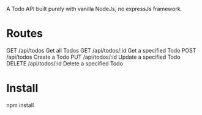 A Todo API built purely with vanilla NodeJs, no expressJs framework.

# Routes
GET     /api/todos        Get all Todos
GET     /api/todos/:id    Get a specified Todo
POST    /api/todos        Create a Todo
PUT     /api/todos/:id    Update a specified Todo
DELETE  /api/todos/:id  Delete a specified Todo

# Install
npm install
